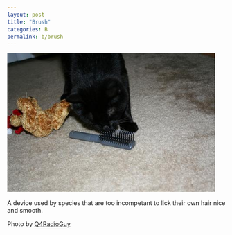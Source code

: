 ```yaml
---
layout: post
title: "Brush"
categories: B
permalink: b/brush
---
```


<img src="/images/b/brush.jpg">

A device used by species that are too incompetant to lick their own hair nice and smooth.

Photo by <a href="http://www.flickr.com/photos/q4radioguy/2530234864/">Q4RadioGuy</a>